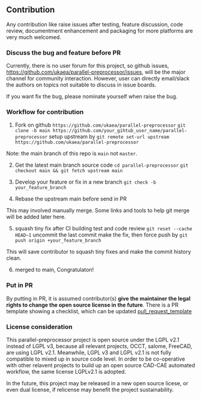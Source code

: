 
## Contribution

Any contribution like raise issues after testing, feature discussion, code review, documentment enhancement and packaging for more platforms are very much welcomed.

### Discuss the bug and feature before PR

Currently, there is no user forum for this project, so github issues, <https://github.com/ukaea/parallel-preprocessor/issues>,  will be the major channel for community interaction. However, user can directly email/slack the authors on topics not suitable to discuss in issue boards. 

If you want fix the bug, please nominate yourself when raise the bug. 

### Workflow for contribution

1. Fork on github `https://github.com/ukaea/parallel-preprocessor`
`git clone -b main https://github.com/your_gihtub_user_name/parallel-preprocessor`
setup upstream by `git remote set-url upstream https://github.com/ukaea/parallel-preprocessor` 

Note:  the main branch of this repo is `main` not `master`. 

2. Get the latest main branch source code
`cd parallel-preprocessor`
`git checkout main && git fetch upstream main`

3. Develop your feature or fix in a new branch
`git check -b your_feature_branch`

4. Rebase the upstream main before send in PR

This may involved manually merge. 
Some links and tools to help git merge will be added later here.

5. squash tiny fix after CI building test and code review
`git reset --cache HEAD~1`  uncommit the last commit
make the fix, then force push by  `git push origin +your_feature_branch`

This will save contributor to squash tiny fixes and make the commit history clean.

6. merged to main, Congratulaton! 


### Put in PR
By putting in PR, it is assumed contributor(s) **give the maintainer the legal rights to change the open source license in the future**. There is a PR template showing a checklist, which can be updated [pull_request_template](../.github/pull_request_template.md)

### License consideration

This parallel-preprocessor project is open source under the  LGPL v2.1 instead of LGPL v3, because all relevant projects, OCCT, salome, FreeCAD, are using LGPL v2.1. Meanwhile, LGPL v3 and LGPL v2.1 is not fully compatible to mixed up in source code level. In order to be co-operative with other relavent projects to build up an open source  CAD-CAE automated workflow, the same license LGPLv2.1 is adopted. 

In the future, this project may be released in a new open source licese, or even dual license, if relicense may benefit the project sustainability. 



